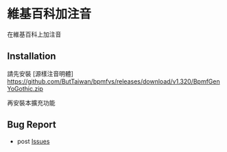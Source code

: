 # 維基百科加注音

在維基百科上加注音


## Installation

請先安裝 [源樣注音明體] https://github.com/ButTaiwan/bpmfvs/releases/download/v1.320/BpmfGenYoGothic.zip

再安裝本擴充功能

## Bug Report

* post [Issues](https://github.com/bestian/zhuin/issues)

